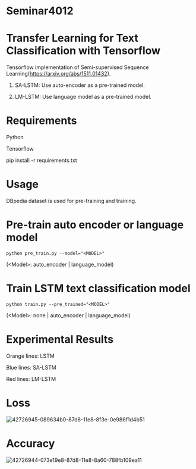 # Seminar4012
# Transfer Learning for Text Classification with Tensorflow
Tensorflow implementation of Semi-supervised Sequence Learning(https://arxiv.org/abs/1511.01432).

   1) SA-LSTM: Use auto-encoder as a pre-trained model.
   
   2) LM-LSTM: Use language model as a pre-trained model.
# Requirements

  Python 
  
  Tensorflow
  
  pip install -r requirements.txt
# Usage

DBpedia dataset is used for pre-training and training.
# Pre-train auto encoder or language model

`python pre_train.py --model="<MODEL>"`

(\<Model>: auto_encoder | language_model)
# Train LSTM text classification model

`python train.py --pre_trained="<MODEL>"`

(\<Model>: none | auto_encoder | language_model)
# Experimental Results

  Orange lines: LSTM
  
  Blue lines: SA-LSTM
  
  Red lines: LM-LSTM

# Loss
![42726945-089634b0-87d8-11e8-8f3e-0e986f1d4b51](https://user-images.githubusercontent.com/102894040/217367388-47d9dcea-8279-4b9d-b58f-5460509fb3a4.PNG)
# Accuracy
![42726944-073e19e8-87d8-11e8-8a60-788fb109ea11](https://user-images.githubusercontent.com/102894040/217367553-93381cb7-90c8-428c-b2fe-615b61845a6a.PNG)
